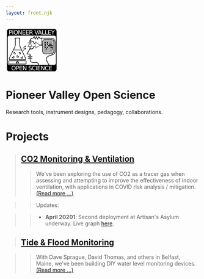 ```yaml
---
layout: front.njk
---
```

<div id='pullout'>

<!--<img src="/img/edge_flower_medium.png">-->
<img src="/img/pvos.png">

<h1> Pioneer Valley Open Science </h1>

Research tools, instrument designs, pedagogy, collaborations.

</div>

# Projects

> ## [CO2 Monitoring & Ventilation](/co2)
>> We've been exploring the use of CO2 as a tracer gas when assessing and attempting to improve the effectiveness of indoor ventilation, with applications in COVID risk analysis / mitigation. [(Read more ...)](/co2)

>> Updates:

>> - **April 20201**: Second deployment at Artisan's Asylum underway. Live graph [here](http://bayou.pvos.org/data/mp3zediw3d83?limit=10000).


> ## [Tide & Flood Monitoring](/belfast/)

>> With Dave Sprague, David Thomas, and others in Belfast, Maine, we've been building DIY water level monitoring devices. [(Read more ...)](/belfast/)

<!--
## R&D


### [CO2 Monitoring](/co2/)

### [Electrochemistry](https://gitlab.com/p-v-o-s/echem)

-->